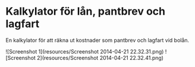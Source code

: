 Kalkylator för lån, pantbrev och lagfart
========================================

En kalkylator för att räkna ut kostnader som pantbrev och lagfart vid bolån.

![Screenshot 1](resources/Screenshot 2014-04-21 22.32.31.png)
![Screenshot 2](resources/Screenshot 2014-04-21 22.32.41.png)

